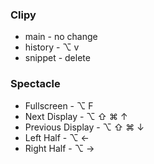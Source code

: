 ### Clipy
- main - no change
- history - ⌥ v
- snippet - delete

### Spectacle
- Fullscreen - ⌥ F
- Next Display - ⌥ ⇧ ⌘ ↑
- Previous Display - ⌥ ⇧ ⌘ ↓
- Left Half - ⌥ ←
- Right Half - ⌥ →

